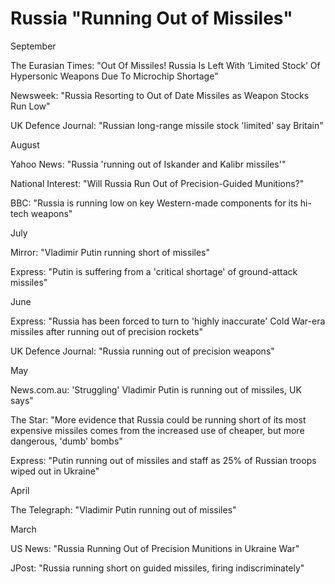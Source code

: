# Russia "Running Out of Missiles"

September

The Eurasian Times: "Out Of Missiles! Russia Is Left With ‘Limited
Stock’ Of Hypersonic Weapons Due To Microchip Shortage"

Newsweek: "Russia Resorting to Out of Date Missiles as Weapon Stocks
Run Low"

UK Defence Journal: "Russian long-range missile stock 'limited' say Britain"

August

Yahoo News: "Russia 'running out of Iskander and Kalibr missiles'"

National Interest: "Will Russia Run Out of Precision-Guided Munitions?"

BBC: "Russia is running low on key Western-made components for its hi-tech weapons"

July

Mirror: "Vladimir Putin running short of missiles"

Express: "Putin is suffering from a 'critical shortage' of ground-attack missiles"

June

Express: "Russia has been forced to turn to 'highly inaccurate' Cold
War-era missiles after running out of precision rockets"

UK Defence Journal: "Russia running out of precision weapons"

May

News.com.au: 'Struggling' Vladimir Putin is running out of missiles, UK says"

The Star: "More evidence that Russia could be running short of its most
expensive missiles comes from the increased use of cheaper, but more
dangerous, 'dumb' bombs"

Express: "Putin running out of missiles and staff as 25% of Russian
troops wiped out in Ukraine"

April

The Telegraph: "Vladimir Putin running out of missiles"

March

US News: "Russia Running Out of Precision Munitions in Ukraine War"

JPost: "Russia running short on guided missiles, firing indiscriminately"

